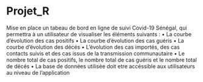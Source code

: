 # Projet_R
Mise en place un tabeau de bord en ligne de suivi Covid-19 Sénégal, qui permettra à un utilisateur de visualiser les éléments suivants : • La courbe d’évolution des cas positifs • La courbe d’évolution des cas guéris • La courbe d’évolution des décés • L’évolution des cas importés, des cas contacts suivis et des cas issus de la transmission communautaire • Le nombre total de cas positifs, le nombre total de cas guéris et le nombre total de décés • La base de données utilisée doit etre accéssible aux utilisateurs au niveau de l’application
